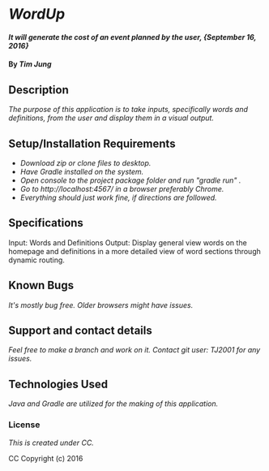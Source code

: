 # _WordUp_

#### _It will generate the cost of an event planned by the user, {September 16, 2016}_

#### By _**Tim Jung**_

## Description

_The purpose of this application is to take inputs, specifically words and definitions, from the user and display them in a visual output._

## Setup/Installation Requirements

* _Download zip or clone files to desktop._
* _Have Gradle installed on the system._
* _Open console to the project package folder and run "gradle run" ._
* _Go to http://localhost:4567/ in a browser preferably Chrome._
* _Everything should just work fine, if directions are followed._

## Specifications

Input: Words and Definitions
Output: Display general view words on the homepage and definitions in a more detailed view of word sections through dynamic routing.

## Known Bugs

_It's mostly bug free. Older browsers might have issues._

## Support and contact details

_Feel free to make a branch and work on it. Contact git user: TJ2001 for any issues._

## Technologies Used

_Java and Gradle are utilized for the making of this application._

### License

*This is created under CC.*

CC Copyright (c) 2016
